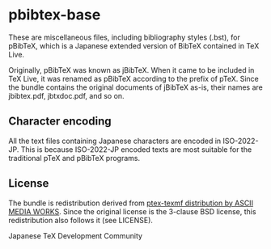 # pbibtex-base

These are miscellaneous files, including bibliography styles (.bst),
for pBibTeX, which is a Japanese extended version of BibTeX contained in
TeX Live.

Originally, pBibTeX was known as jBibTeX. When it came to be included
in TeX Live, it was renamed as pBibTeX according to the prefix of pTeX.
Since the bundle contains the original documents of jBibTeX as-is,
their names are jbibtex.pdf, jbtxdoc.pdf, and so on.

## Character encoding

All the text files containing Japanese characters are encoded in
ISO-2022-JP. This is because ISO-2022-JP encoded texts are most suitable
for the traditional pTeX and pBibTeX programs.

## License

The bundle is redistribution derived from [ptex-texmf distribution
by ASCII MEDIA WORKS](http://ascii.asciimw.jp/pb/ptex/).
Since the original license is the 3-clause BSD license,
this redistribution also follows it (see LICENSE).

Japanese TeX Development Community
